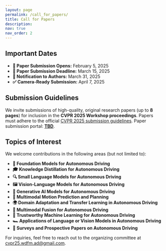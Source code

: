 ```yaml
---
layout: page
permalink: /call_for_papers/
title: Call for Papers
description: 
nav: true
nav_order: 2
---
```


## Important Dates

- **📝 Paper Submission Opens:** February 5, 2025  
- **📅 Paper Submission Deadline:** March 15, 2025  
- **📢 Notification to Authors:** March 31, 2025  
- **✅ Camera-Ready Submission:** April 7, 2025  

## Submission Guidelines

We invite submissions of high-quality, original research papers (up to **8 pages**) for inclusion in the **CVPR 2025 Workshop proceedings**. Papers must adhere to the official [CVPR 2025 submission guidelines](https://cvpr.thecvf.com/Conferences/2025/AuthorGuidelines). Paper submission portal: **[TBD]()**.

## Topics of Interest

We welcome contributions in the following areas (but not limited to):

- **🚗 Foundation Models for Autonomous Driving**  
- **🎓 Knowledge Distillation for Autonomous Driving**  
- **🔍 Small Language Models for Autonomous Driving**  
- **🖼️ Vision-Language Models for Autonomous Driving**  
- **🎨 Generative AI Models for Autonomous Driving**  
- **🔄 Multimodal Motion Prediction and Planning**  
- **🌍 Domain Adaptation and Transfer Learning in Autonomous Driving**  
- **🧩 Multimodal Fusion for Autonomous Driving**  
- **🔐 Trustworthy Machine Learning for Autonomous Driving**  
- **🏎️ Applications of Language or Vision Models in Autonomous Driving**  
- **📖 Surveys and Prospective Papers on Autonomous Driving**  

For inquiries, feel free to reach out to the organizing committee at
<a href="mailto:cvpr25.wdfm.ad@gmail.com" target="_blank">cvpr25.wdfm.ad@gmail.com</a>.
